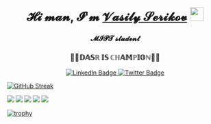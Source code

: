 <h1 align="center">𝓗𝓲 𝓶𝓪𝓷, 𝓘'𝓶 <a href="https://vk.com/savres" target="_blank">𝓥𝓪𝓼𝓲𝓵𝔂 𝓢𝓮𝓻𝓲𝓴𝓸𝓿</a> 
<img src="https://github.com/blackcater/blackcater/raw/main/images/Hi.gif" height="32"/></h1>
<h3 align="center">𝓜𝓘𝓟𝓣 𝓼𝓽𝓾𝓭𝓮𝓷𝓽 </h3>
<h3 align="center">🚀🥇𝔻𝔸𝕊ℝ 𝕀𝕊 ℂℍ𝔸𝕄ℙ𝕀𝕆ℕ🥇🚀</h3>

<div id="badges" align="center">
  <a href="https://t.me/savres">
    <img src="https://img.shields.io/badge/Telegram-blue?style=for-the-badge&logo=Telegram&logoColor=white" alt="LinkedIn Badge"/>
  </a>
  <a href="https://vk.com/savres">
    <img src="https://img.shields.io/badge/Vkontakte-blue?style=for-the-badge&logo=VK&logoColor=white" alt="Twitter Badge"/>
  </a>
</div>

[![GitHub Streak](http://github-readme-streak-stats.herokuapp.com?user=serikov1&theme=dark&date_format=j%20M%5B%20Y%5D)](https://git.io/streak-stats)

![](https://github-profile-summary-cards.vercel.app/api/cards/profile-details?username=serikov1&theme=solarized_dark)
![](https://github-profile-summary-cards.vercel.app/api/cards/most-commit-language?username=serikov1&theme=solarized_dark)
![](https://github-profile-summary-cards.vercel.app/api/cards/repos-per-language?username=serikov1&theme=solarized_dark)
![](https://github-profile-summary-cards.vercel.app/api/cards/stats?username=serikov1&theme=solarized_dark)
![](https://github-profile-summary-cards.vercel.app/api/cards/productive-time?username=serikov1&theme=solarized_dark)

[![trophy](https://github-profile-trophy.vercel.app/?username=serikov1)](https://github.com/serikov1/github-profile-trophy)
